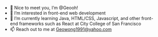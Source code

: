 - 👋 Nice to meet you, I’m @Geooh!
- 👀 I’m interested in front-end web development
- 🌱 I’m currently learning Java, HTML/CSS, Javascript, and other front-end frameworks such as React at City College of San Francisco
- 📫 Reach out to me at Geowong1991@yahoo.com

<!---
Geooh/Geooh is a ✨ special ✨ repository because its `README.md` (this file) appears on your GitHub profile.
You can click the Preview link to take a look at your changes.
--->

